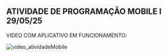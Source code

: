 ATIVIDADE DE PROGRAMAÇÂO MOBILE I
29/05/25
---------------------------
VIDEO COM APLICATIVO EM FUNCIONAMENTO:

![video_atividadeMobile](https://github.com/user-attachments/assets/48d86e21-7939-4d6e-b268-a136d80b60d0)


